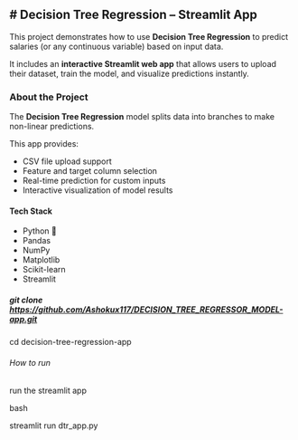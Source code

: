 ## # Decision Tree Regression – Streamlit App

This project demonstrates how to use **Decision Tree Regression** to predict salaries (or any continuous variable) based on input data.

It includes an **interactive Streamlit web app** that allows users to upload their dataset, train the model, and visualize predictions instantly.

### **About the Project**

The **Decision Tree Regression** model splits data into branches to make non-linear predictions.

This app provides:

* CSV file upload support
* Feature and target column selection
* Real-time prediction for custom inputs
* Interactive visualization of model results

#### **Tech Stack**

* Python 🐍
* Pandas
* NumPy
* Matplotlib
* Scikit-learn
* Streamlit

##### git clone https://github.com/Ashokux117/DECISION_TREE_REGRESSOR_MODEL-app.git

cd decision-tree-regression-app

###### How to run

run the streamlit app

bash

streamlit run dtr_app.py
